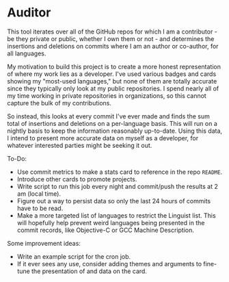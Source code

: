 # Auditor

This tool iterates over all of the GitHub repos for which I am a contributor - be they private or public, whether I own them or not - and determines the insertions and deletions on commits where I am an author or co-author, for all languages.

My motivation to build this project is to create a more honest representation of where my work lies as a developer. I've used various badges and cards showing my "most-used languages," but none of them are totally accurate since they typically only look at my public repositories. I spend nearly all of my time working in private repositories in organizations, so this cannot capture the bulk of my contributions.

So instead, this looks at every commit I've ever made and finds the sum total of insertions and deletions on a per-language basis. This will run on a nightly basis to keep the information reasonably up-to-date. Using this data, I intend to present more accurate data on myself as a developer, for whatever interested parties might be seeking it out.

To-Do:
- Use commit metrics to make a stats card to reference in the repo `README`.
- Introduce other cards to promote projects.
- Write script to run this job every night and commit/push the results at 2 am (local time).
- Figure out a way to persist data so only the last 24 hours of commits have to be read.
- Make a more targeted list of languages to restrict the Linguist list. This will hopefully help prevent weird languages being presented in the commit records, like Objective-C or GCC Machine Description.

Some improvement ideas:
- Write an example script for the cron job.
- If it ever sees any use, consider adding themes and arguments to fine-tune the presentation of and data on the card.
